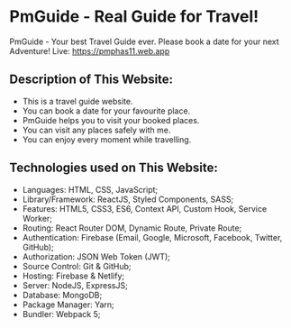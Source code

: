 # PmGuide - Real Guide for Travel!

PmGuide - Your best Travel Guide ever. Please book a date for your next Adventure! Live: https://pmphas11.web.app

## Description of This Website:

-  This is a travel guide website.
-  You can book a date for your favourite place.
-  PmGuide helps you to visit your booked places.
-  You can visit any places safely with me.
-  You can enjoy every moment while travelling.

## Technologies used on This Website:

-  Languages: HTML, CSS, JavaScript;
-  Library/Framework: ReactJS, Styled Components, SASS;
-  Features: HTML5, CSS3, ES6, Context API, Custom Hook, Service Worker;
-  Routing: React Router DOM, Dynamic Route, Private Route;
-  Authentication: Firebase (Email, Google, Microsoft, Facebook, Twitter, GitHub);
-  Authorization: JSON Web Token (JWT);
-  Source Control: Git & GitHub;
-  Hosting: Firebase & Netlify;
-  Server: NodeJS, ExpressJS;
-  Database: MongoDB;
-  Package Manager: Yarn;
-  Bundler: Webpack 5;
